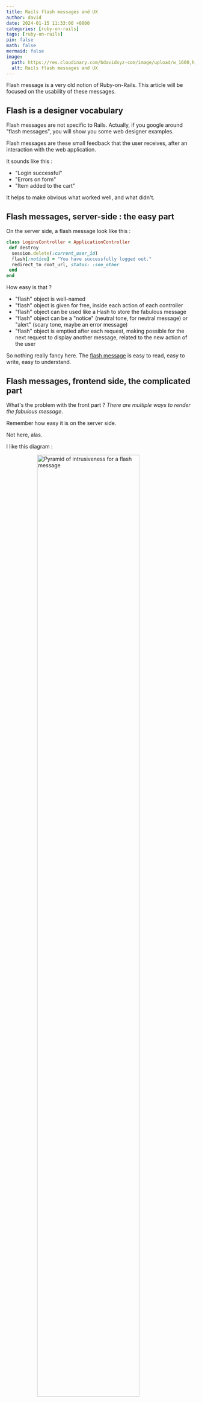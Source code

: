 ```yaml
---
title: Rails flash messages and UX
author: david
date: 2024-01-15 11:33:00 +0800
categories: [ruby-on-rails]
tags: [ruby-on-rails]
pin: false
math: false
mermaid: false
image:
  path: https://res.cloudinary.com/bdavidxyz-com/image/upload/w_1600,h_836,q_100/l_text:Karla_72_bold:Rails%20flash%20messages%20and%20UX,co_rgb:ffe4e6,c_fit,w_1400,h_240/fl_layer_apply,g_south_west,x_100,y_180/l_text:Karla_48:How%20to%20maximize%20care,co_rgb:ffe4e680,c_fit,w_1400/fl_layer_apply,g_south_west,x_100,y_100/newblog/globals/bg_me.jpg
  alt: Rails flash messages and UX
---
```


Flash message is a very old notion of Ruby-on-Rails. This article will be focused on the usability of these messages.

## Flash is a designer vocabulary

Flash messages are not specific to Rails. Actually, if you google around "flash messages", you will show you some web designer examples.

Flash messages are these small feedback that the user receives, after an interaction with the web application.

It sounds like this :

- "Login successful"
- "Errors on form"
- "Item added to the cart"

It helps to make obvious what worked well, and what didn't.

## Flash messages, server-side : the easy part

On the server side, a flash message look like this :

```ruby
class LoginsController < ApplicationController
 def destroy
  session.delete(:current_user_id)
  flash[:notice] = "You have successfully logged out."
  redirect_to root_url, status: :see_other
 end
end
```

How easy is that ?

- "flash" object is well-named
- "flash" object is given for free, inside each action of each controller
- "flash" object can be used like a Hash to store the fabulous message
- "flash" object can be a "notice" (neutral tone, for neutral message) or "alert" (scary tone, maybe an error message)
- "flash" object is emptied after each request, making possible for the next request to display another message, related to the new action of the user

So nothing really fancy here. The [flash message](/blog/how-to-use-rails-flash-messages/) is easy to read, easy to write, easy to understand.

## Flash messages, frontend side, the complicated part

What's the problem with the front part ? _There are multiple ways to render the fabulous message_.

Remember how easy it is on the server side.

Not here, alas.

I like this diagram :

<figure> 
<img style="display:block;float:none;margin-left:auto;margin-right:auto;width:80%" src="https://res.cloudinary.com/bdavidxyz-com/image/upload/v1705051455/newblog/flash-and-ux/pyramid.png" loading="lazy" alt="Pyramid of intrusiveness for a flash message"> 
<figcaption style="display:block;float:none;margin-left:auto;margin-right:auto;width:80%">Pyramid of intrusiveness for a flash message</figcaption> 
</figure> 

Source : [Thirdwunder design alerts notifications](https://www.thirdwunder.com/blog/ui-ux-design-alerts-notifications/)

As you can see, there are tons of ways to render the flash message, but there are not all equals : they can be classified with their degree of intrusiveness.

- A Spinner is less intrusive than a toast message (the small rectangle message in a corner of the screen)
- A toast message is less intrusive than a HTML banner
- A modal is super-intrusive

Notice that "intrusive" doesn't mean "bad". It just correlated to the degree of dangerousness of the current action.

Typically, if you try to delete a Github repository, you will probably have a User Experience that matches the top of the pyramid, because you risk losing data in an irreversible way.

## How do rails-y websites solves this

From what I noticed, for Rails-based websites, it's mostly a set-and-forget setup.

Let's see some examples :

- <a href="railsdev.com" target="_blank">railsdev.com</a>
Mostly solved with inserted divs on-the-fly. But not all of them. Error messages are rendered with a ViewComponent named ToastMessageComponent, which is probably, well, a toast message . You can check any reference of flash message through the [opened-source code of railsdevs](https://github.com/search?q=repo%3Ajoemasilotti%2Frailsdevs.com%20flash&type=code).

- <a href="hotrails.dev" target="_blank">hotrails.dev</a> Use toasts messages, the use of Hotwire is nicely described through a <a href="https://www.hotrails.dev/turbo-rails/flash-messages-hotwire" target="_blank">excellent  tutorial about flash messages</a>.

- <a href="gorails.com" target="_blank">gorails.com</a> Some error messages are rendered as a on-top HTML banner, it is something you would probably do if you follow <a href="https://guides.rubyonrails.org/action_controller_overview.html#the-flash" target="_blank">official documentation about flash messages</a>
:

```erb
<html>
 <!-- <head/> -->
 <body>
  <% flash.each do |name, msg| -%>
   <%= content_tag :div, msg, class: name %>
  <% end -%>

  <!-- more content -->
 </body>
</html>
```

So as you can guess, a banner will be displayed on top of your website *each and every time* you need to give feedback to your user.

It's both **bad** and **good**.

- The good part is efficiency. You don't want to spend too much time on flash messages, given the amount of work on other parts of your application.
- The bad one is the connection to your user. Will he/she see the banner on top of your website, if he/she filled a small form at the bottom of a page ? Maybe not.

Probably the best way to tackle this is to do like the rails-y websites, but also to take care about particular pages, where the banner or other global strategy will _not_ apply.

## Rails flash message and a11y issues

Since the rise of Single Page Application ~10 years ago, and Hotwire ~2 years ago, more and more elements appear dynamically on the page, making it difficult for screen readers to read anything.

I wouldn't say that making a flash message accessible is difficult, but, you need to take time to read the docs, and more importantly, to test it manually.

Rails devs love to talk (and code) about Rspec, Minitest, and simplecov, the thing is,

> Automated accessibility tools catch only around 20-25% of A11Y issues; the more interactive your webpage is, the fewer bugs it catches. 
{: .prompt-tip }

Extracted from this excellent <a href="https://www.smashingmagazine.com/2023/02/guide-accessible-form-validation/#required-fields" target="_blank">smashing magazine article about accessibility</a>, it also covers feedback messages - in the special case of form error, but still very useful.

There's also an excellent documentation about <a href="https://getbootstrap.com/docs/5.3/components/toasts/#accessibility" target="_blank">toast messages in the official Bootstrap documentation</a> - as if I prefer TailwindCSS by now, this article is more general-purpose anyway, so not bound to any CSS tool.

## Conclusion

To sum up, if I was starting a new Rails application nowadays, I would treat flash messages this way :

- First, I would enrich the base vocabulary of the server-side flash message object. Remember, it only takes care of `:notice` and `:alert`. Most <a href="https://flowbite.com/docs/components/alerts/" target="_blank">Tailwind kits have 5 or more kind of message</a>. This will maximise the kind of messages you want to say to your user
- Second, I will generalize the rendering on the frontend, like most rails-y websites do. But, I will also take care about *not* using this strategy for a particular case.
- Third, I will embed accessibility from day one. This is not negotiable. I don't want to lose users, and I don't want to build things for the most lucky and healthy of us.

Take care, health first then!

David